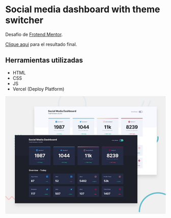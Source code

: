 # Social media dashboard with theme switcher

Desafio de [Frotend Mentor](https://www.frontendmentor.io/profile/Arturo-Lopez).

[Clique aqui](https://social-media-dashboard-widget-with-theme-switcher.arturo-lopez.now.sh/) para el resultado final.

## Herramientas utilizadas

- HTML
- CSS
- JS
- Vercel (Deploy Platform)

![Preview](./images/desktop-preview.jpg)
